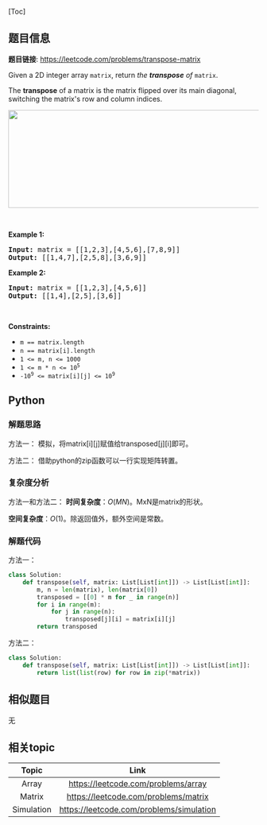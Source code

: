 [Toc]
## 题目信息
**题目链接**: https://leetcode.com/problems/transpose-matrix
<p>Given a 2D integer array <code>matrix</code>, return <em>the <strong>transpose</strong> of</em> <code>matrix</code>.</p>

<p>The <strong>transpose</strong> of a matrix is the matrix flipped over its main diagonal, switching the matrix&#39;s row and column indices.</p>

<p><img alt="" src="https://assets.leetcode.com/uploads/2021/02/10/hint_transpose.png" style="width: 600px; height: 197px;" /></p>

<p>&nbsp;</p>
<p><strong>Example 1:</strong></p>

<pre>
<strong>Input:</strong> matrix = [[1,2,3],[4,5,6],[7,8,9]]
<strong>Output:</strong> [[1,4,7],[2,5,8],[3,6,9]]
</pre>

<p><strong>Example 2:</strong></p>

<pre>
<strong>Input:</strong> matrix = [[1,2,3],[4,5,6]]
<strong>Output:</strong> [[1,4],[2,5],[3,6]]
</pre>

<p>&nbsp;</p>
<p><strong>Constraints:</strong></p>

<ul>
	<li><code>m == matrix.length</code></li>
	<li><code>n == matrix[i].length</code></li>
	<li><code>1 &lt;= m, n &lt;= 1000</code></li>
	<li><code>1 &lt;= m * n &lt;= 10<sup>5</sup></code></li>
	<li><code>-10<sup>9</sup> &lt;= matrix[i][j] &lt;= 10<sup>9</sup></code></li>
</ul>

## Python
### 解题思路
方法一：
模拟，将matrix\[i\]\[j\]赋值给transposed\[j\]\[i\]即可。

方法二：
借助python的zip函数可以一行实现矩阵转置。
### 复杂度分析
方法一和方法二：
**时间复杂度**：$O(MN)$。MxN是matrix的形状。

**空间复杂度**：$O(1)$。除返回值外，额外空间是常数。

### 解题代码
方法一：
```python
class Solution:
    def transpose(self, matrix: List[List[int]]) -> List[List[int]]:
        m, n = len(matrix), len(matrix[0])
        transposed = [[0] * m for _ in range(n)]
        for i in range(m):
            for j in range(n):
                transposed[j][i] = matrix[i][j]
        return transposed
```

方法二：
```python
class Solution:
    def transpose(self, matrix: List[List[int]]) -> List[List[int]]:    
        return list(list(row) for row in zip(*matrix))
```
## 相似题目
无
## 相关topic
Topic | Link
:-----:|:----:
Array | https://leetcode.com/problems/array
Matrix | https://leetcode.com/problems/matrix
Simulation | https://leetcode.com/problems/simulation